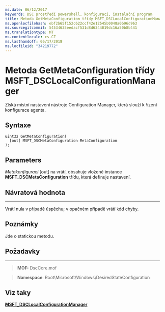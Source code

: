 ```yaml
---
ms.date: 06/12/2017
keywords: DSC prostředí powershell, konfiguraci, instalační program
title: Metoda GetMetaConfiguration třídy MSFT_DSCLocalConfigurationManager
ms.openlocfilehash: ebf2b65f152c622ccf42e12545b0048a0b96d963
ms.sourcegitcommit: 54534635eedacf531d8d6344019dc16a50b8b441
ms.translationtype: MT
ms.contentlocale: cs-CZ
ms.lasthandoff: 05/17/2018
ms.locfileid: "34219772"
---
```

# <a name="getmetaconfiguration-method-of-the-msftdsclocalconfigurationmanager-class"></a>Metoda GetMetaConfiguration třídy MSFT_DSCLocalConfigurationManager

Získá místní nastavení nástroje Configuration Manager, která slouží k řízení konfigurace agenta.

<a name="syntax"></a>Syntaxe
------

```mof
uint32 GetMetaConfiguration(
  [out] MSFT_DSCMetaConfiguration MetaConfiguration
);
```

<a name="parameters"></a>Parameters
----------

*Metakonfiguraci* \[out\] na vrátí, obsahuje vložené instance **MSFT_DSCMetaConfiguration** třídu, která definuje nastavení.

## <a name="return-value"></a>Návratová hodnota
------------

Vrátí nula v případě úspěchu; v opačném případě vrátí kód chyby.

## <a name="remarks"></a>Poznámky

Jde o statickou metodu.

## <a name="requirements"></a>Požadavky
------------
>**MOF:** DscCore.mof

>**Namespace**: Root\Microsoft\Windows\DesiredStateConfiguration


## <a name="see-also"></a>Viz taky


[**MSFT_DSCLocalConfigurationManager**](msft-dsclocalconfigurationmanager.md)